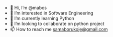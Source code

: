 - 👋 Hi, I’m @mabos
- 👀 I’m interested in Software Engineering 
- 🌱 I’m currently learning Python
- 💞️ I’m looking to collaborate on python project
- 📫 How to reach me samaborukoje@gmail.com

<!---
samabos/samabos is a ✨ special ✨ repository because its `README.md` (this file) appears on your GitHub profile.
You can click the Preview link to take a look at your changes.
--->
